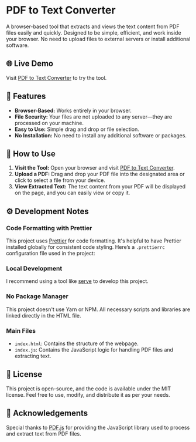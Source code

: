 # PDF to Text Converter

A browser-based tool that extracts and views the text content from PDF files easily and quickly. Designed to be simple, efficient, and work inside your browser. No need to upload files to external servers or install additional software.

## 🌐 Live Demo

Visit [PDF to Text Converter](https://pdf-to-text.elliotplant.com) to try the tool.

## 🚀 Features

- **Browser-Based:** Works entirely in your browser.
- **File Security:** Your files are not uploaded to any server—they are processed on your machine.
- **Easy to Use:** Simple drag and drop or file selection.
- **No Installation:** No need to install any additional software or packages.

## 📜 How to Use

1. **Visit the Tool:** Open your browser and visit [PDF to Text Converter](https://pdf-to-text.elliotplant.com).
2. **Upload a PDF:** Drag and drop your PDF file into the designated area or click to select a file from your device.
3. **View Extracted Text:** The text content from your PDF will be displayed on the page, and you can easily view or copy it.

## ⚙️ Development Notes

### Code Formatting with Prettier

This project uses [Prettier](https://prettier.io/) for code formatting. It's helpful to have Prettier installed globally for consistent code styling. Here’s a `.prettierrc` configuration file used in the project:

### Local Development

I recommend using a tool like [serve](https://www.npmjs.com/package/serve) to develop this project.

### No Package Manager

This project doesn't use Yarn or NPM. All necessary scripts and libraries are linked directly in the HTML file.

### Main Files

- `index.html`: Contains the structure of the webpage.
- `index.js`: Contains the JavaScript logic for handling PDF files and extracting text.

## 📄 License

This project is open-source, and the code is available under the MIT license. Feel free to use, modify, and distribute it as per your needs.

## 🙏 Acknowledgements

Special thanks to [PDF.js](https://mozilla.github.io/pdf.js/) for providing the JavaScript library used to process and extract text from PDF files.
